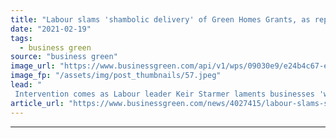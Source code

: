 ```yaml
---
title: "Labour slams 'shambolic delivery' of Green Homes Grants, as reports suggest scheme could be axed"
date: "2021-02-19"
tags: 
  - business green
source: "business green"
image_url: "https://www.businessgreen.com/api/v1/wps/09030e9/e24b4c67-ebd7-4656-8b3c-62399e8de9e9/2/winfred-kettle-care-home-4-april-16-185x114.jpeg"
image_fp: "/assets/img/post_thumbnails/57.jpeg"
lead: "
 Intervention comes as Labour leader Keir Starmer laments businesses 'waiting for politicians to catch up' on climate action ..."
article_url: "https://www.businessgreen.com/news/4027415/labour-slams-shambolic-delivery-green-homes-grant-scheme-reports-suggest-scheme-axed"
---
```


---
